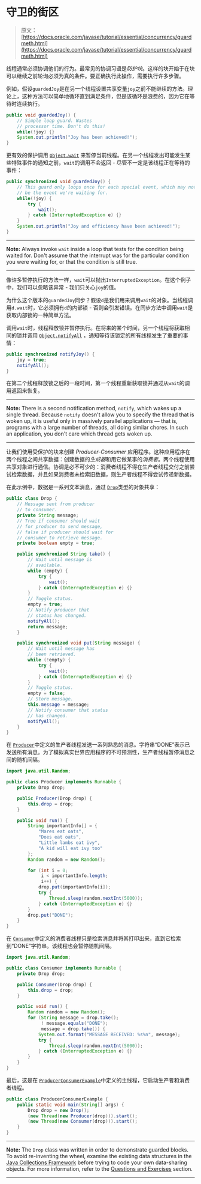 # 守卫的街区

> 原文： [https://docs.oracle.com/javase/tutorial/essential/concurrency/guardmeth.html](https://docs.oracle.com/javase/tutorial/essential/concurrency/guardmeth.html)

线程通常必须协调他们的行为。最常见的协调习语是*防护块*。这样的块开始于在块可以继续之前轮询必须为真的条件。要正确执行此操作，需要执行许多步骤。

例如，假设`guardedJoy`是在另一个线程设置共享变量`joy`之前不能继续的方法。理论上，这种方法可以简单地循环直到满足条件，但是该循环是浪费的，因为它在等待时连续执行。

```java
public void guardedJoy() {
    // Simple loop guard. Wastes
    // processor time. Don't do this!
    while(!joy) {}
    System.out.println("Joy has been achieved!");
}

```

更有效的保护调用 [`Object.wait`](https://docs.oracle.com/javase/8/docs/api/java/lang/Object.html#wait--) 来暂停当前线程。在另一个线程发出可能发生某些特殊事件的通知之前，`wait`的调用不会返回 - 尽管不一定是该线程正在等待的事件：

```java
public synchronized void guardedJoy() {
    // This guard only loops once for each special event, which may not
    // be the event we're waiting for.
    while(!joy) {
        try {
            wait();
        } catch (InterruptedException e) {}
    }
    System.out.println("Joy and efficiency have been achieved!");
}

```

* * *

**Note:** Always invoke `wait` inside a loop that tests for the condition being waited for. Don't assume that the interrupt was for the particular condition you were waiting for, or that the condition is still true.

* * *

像许多暂停执行的方法一样，`wait`可以抛出`InterruptedException`。在这个例子中，我们可以忽略该异常 - 我们只关心`joy`的值。

为什么这个版本的`guardedJoy`同步？假设`d`是我们用来调用`wait`的对象。当线程调用`d.wait`时，它必须拥有`d`的内部锁 - 否则会引发错误。在同步方法中调用`wait`是获取内部锁的一种简单方法。

调用`wait`时，线程释放锁并暂停执行。在将来的某个时间，另一个线程将获取相同的锁并调用 [`Object.notifyAll`](https://docs.oracle.com/javase/8/docs/api/java/lang/Object.html#notifyAll--) ，通知等待该锁定的所有线程发生了重要的事情：

```java
public synchronized notifyJoy() {
    joy = true;
    notifyAll();
}

```

在第二个线程释放锁之后的一段时间，第一个线程重新获取锁并通过从`wait`的调用返回来恢复。

* * *

**Note:** There is a second notification method, `notify`, which wakes up a single thread. Because `notify` doesn't allow you to specify the thread that is woken up, it is useful only in massively parallel applications — that is, programs with a large number of threads, all doing similar chores. In such an application, you don't care which thread gets woken up.

* * *

让我们使用受保护的块来创建 _Producer-Consumer_ 应用程序。这种应用程序在两个线程之间共享数据：创建数据的*生成器*和用它做某事的*消费者*。两个线程使用共享对象进行通信。协调是必不可少的：消费者线程不得在生产者线程交付之前尝试检索数据，并且如果消费者未检索旧数据，则生产者线程不得尝试传递新数据。

在此示例中，数据是一系列文本消息，通过 [``Drop``](examples/Drop.java)类型的对象共享：

```java
public class Drop {
    // Message sent from producer
    // to consumer.
    private String message;
    // True if consumer should wait
    // for producer to send message,
    // false if producer should wait for
    // consumer to retrieve message.
    private boolean empty = true;

    public synchronized String take() {
        // Wait until message is
        // available.
        while (empty) {
            try {
                wait();
            } catch (InterruptedException e) {}
        }
        // Toggle status.
        empty = true;
        // Notify producer that
        // status has changed.
        notifyAll();
        return message;
    }

    public synchronized void put(String message) {
        // Wait until message has
        // been retrieved.
        while (!empty) {
            try { 
                wait();
            } catch (InterruptedException e) {}
        }
        // Toggle status.
        empty = false;
        // Store message.
        this.message = message;
        // Notify consumer that status
        // has changed.
        notifyAll();
    }
}

```

在 [``Producer``](examples/Producer.java)中定义的生产者线程发送一系列熟悉的消息。字符串“DONE”表示已发送所有消息。为了模拟真实世界应用程序的不可预测性，生产者线程暂停消息之间的随机间隔。

```java
import java.util.Random;

public class Producer implements Runnable {
    private Drop drop;

    public Producer(Drop drop) {
        this.drop = drop;
    }

    public void run() {
        String importantInfo[] = {
            "Mares eat oats",
            "Does eat oats",
            "Little lambs eat ivy",
            "A kid will eat ivy too"
        };
        Random random = new Random();

        for (int i = 0;
             i < importantInfo.length;
             i++) {
            drop.put(importantInfo[i]);
            try {
                Thread.sleep(random.nextInt(5000));
            } catch (InterruptedException e) {}
        }
        drop.put("DONE");
    }
}

```

在 [``Consumer``](examples/Consumer.java)中定义的消费者线程只是检索消息并将其打印出来，直到它检索到“DONE”字符串。该线程也会暂停随机间隔。

```java
import java.util.Random;

public class Consumer implements Runnable {
    private Drop drop;

    public Consumer(Drop drop) {
        this.drop = drop;
    }

    public void run() {
        Random random = new Random();
        for (String message = drop.take();
             ! message.equals("DONE");
             message = drop.take()) {
            System.out.format("MESSAGE RECEIVED: %s%n", message);
            try {
                Thread.sleep(random.nextInt(5000));
            } catch (InterruptedException e) {}
        }
    }
}

```

最后，这是在 [``ProducerConsumerExample``](examples/ProducerConsumerExample.java)中定义的主线程，它启动生产者和消费者线程。

```java
public class ProducerConsumerExample {
    public static void main(String[] args) {
        Drop drop = new Drop();
        (new Thread(new Producer(drop))).start();
        (new Thread(new Consumer(drop))).start();
    }
}

```

* * *

**Note:** The `Drop` class was written in order to demonstrate guarded blocks. To avoid re-inventing the wheel, examine the existing data structures in the [Java Collections Framework](../../collections/index.html) before trying to code your own data-sharing objects. For more information, refer to the [Questions and Exercises](QandE/questions.html) section.

* * *